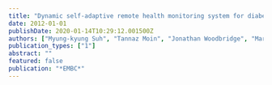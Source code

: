 ```yaml
---
title: "Dynamic self-adaptive remote health monitoring system for diabetics"
date: 2012-01-01
publishDate: 2020-01-14T10:29:12.001500Z
authors: ["Myung-kyung Suh", "Tannaz Moin", "Jonathan Woodbridge", "Mars Lan", "Hassan Ghasemzadeh", "Alex A. T. Bui", "Sheila Ahmadi", "Majid Sarrafzadeh"]
publication_types: ["1"]
abstract: ""
featured: false
publication: "*EMBC*"
---
```


